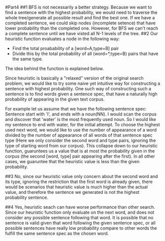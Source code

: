 #Part4
##1
BFS is not necessarily a better strategy. 
Because we want to find a sentence with the highest probability, we would need to traverse the whole tree/generate all possible result and find the best one. If we have a completed sentence, we could skip nodes (incomplete setence) that have lower probability than the completed one. However, for BFS we can't reach a complete sentence until we have visted all N-1 levels of the tree.
##2
Our heuristic function evaluates a node in the following way:

- Find the total proabability of a [word=A,type=B] pair
- Divide this by the total probability of all (word=*,type=B) pairs that have the same type. 

The idea behind the function is explained below.

Since heuristic is basically a "relaxed" version of the original search problem, we would like to try some naive yet intuitive way for constructing a sentence with highest probability. One such way of constructing such a sentence is to find words given a sentence spec, that have a naturally high probability of appearing in the given text corpus.

For example let us assume that we have the following sentence spec: Sentence start with 'I', and ends with a noun(NN). I would scan the corpus and discover that 'water' is the most frequently used noun. So I would like my sentence to end with water, for the initial attempt. To choose the highest used next word, we would like to use the number of appearance of a word divided by the number of appearance of all words of that sentence spec type (Here we only consider the second word and type pairs, ignoring the type of starting word from our corpus). This collapse down to our heuristic function, guaruntees us a value that is at most the probability given in the corpus (the second [word, type] pair appearing after the first). In all other cases, we guaruntee that the heuristic value is less than the given probability. 

##3
No, since our heuristic value only concern about the second word and its type, ignoring the restriction that the first word is already given, there would be scenarios that heuristic value is much higher than the actual value, and therefore the sentence we generated is not the highest probability sentence.

##4
Yes, heuristic seach can have worse performance than other search.
Since our heuristic function only evaluate on the next word, and does not consider any possible sentence following that word. It is possible that no sentence is valid given that word following the given sentence spec, or all possible sentences have really low probability compare to other words the fulfill the same sentence spec as the chosen word.



 
